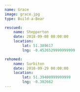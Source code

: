 ```yaml
---
name: Grace
image: grace.jpg
type: Build-a-Bear

rescued:
    name: Shepperton
    date: 2018-09-08 00:00:00
    location:
        lat: 51.389617
        lng: -0.4526529999999999

rehomed:
    name: Surbiton
    date: 2018-09-29 00:00:00
    location:
        lat: 51.39400999999999
        lng: -0.302662
---
```

